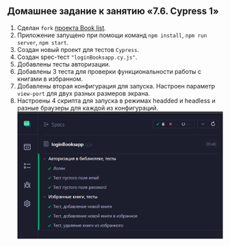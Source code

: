 ## Домашнее задание к занятию «7.6. Cypress 1»
1. Сделан `fork` [проекта Book list]("https://github.com/netology-code/jsaqa-code/tree/main/booksApp").
2. Приложение запущено при помощи команд `npm install`, `npm run server`, `npm start`.
3. Создан новый проект для тестов `Cypress`.
4. Создан spec-тест `"loginBooksapp.cy.js"`.
5. Добавлены тесты авторизации.
6. Добавлены 3 теста для проверки функциональности работы с книгами в избранном.
7. Добавлены вторая конфигурация для запуска. Настроен параметр `view-port` для двух разных размеров экрана.
8. Настроены 4 скрипта для запуска в режимах headded и headless и разные браузеры для каждой из конфигураций.
![alt text](image.png)
